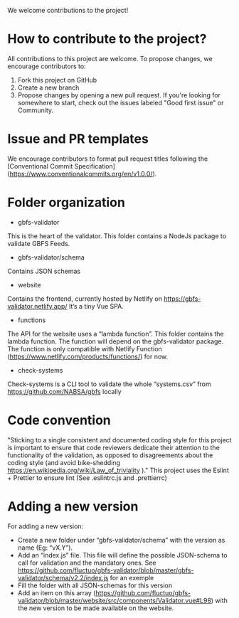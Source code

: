We welcome contributions to the project!
# How to contribute to the project?
All contributions to this project are welcome. To propose changes, we encourage contributors to:

1. Fork this project on GitHub
2. Create a new branch
3. Propose  changes by opening a new pull request.
If you're looking for somewhere to start, check out the issues labeled "Good first issue" or Community.

# Issue and PR templates
We encourage contributors to format pull request titles following the [Conventional Commit Specification] (https://www.conventionalcommits.org/en/v1.0.0/).

# Folder organization
- gbfs-validator

This is the heart of the validator. This folder contains a NodeJs package to validate GBFS Feeds.

- gbfs-validator/schema

Contains JSON schemas

- website

Contains the frontend, currently hosted by Netlify on https://gbfs-validator.netlify.app/
It’s a tiny Vue SPA.

- functions

The API for the website uses a “lambda function”.
This folder contains the lambda function. The function will depend on the gbfs-validator package.
The function is only compatible with Netlify Function (https://www.netlify.com/products/functions/) for now.

- check-systems

Check-systems is a CLI tool to validate the whole “systems.csv” from https://github.com/NABSA/gbfs locally

# Code convention
"Sticking to a single consistent and documented coding style for this project is important to ensure that code reviewers dedicate their attention to the functionality of the validation, as opposed to disagreements about the coding style (and avoid bike-shedding https://en.wikipedia.org/wiki/Law_of_triviality )." This project uses the Eslint + Prettier to ensure lint (See .eslintrc.js and .prettierrc)

# Adding a new version
For adding a new version:
- Create a new folder under “gbfs-validator/schema” with the version as name (Eg: “vX.Y”).
- Add an “index.js” file. This file will define the possible JSON-schema to call for validation and the mandatory ones. See https://github.com/fluctuo/gbfs-validator/blob/master/gbfs-validator/schema/v2.2/index.js for an exemple
- Fill the folder with all JSON-schemas for this version
- Add an item on this array (https://github.com/fluctuo/gbfs-validator/blob/master/website/src/components/Validator.vue#L98) with the new version to be made available on the website.
